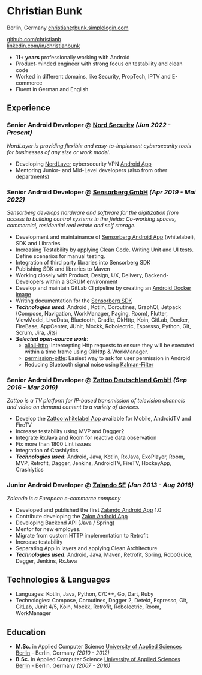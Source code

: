 # Christian Bunk
Berlin, Germany
christian@bunk.simplelogin.com

[github.com/christianb](https://github.com/christianb) <br>
[linkedin.com/in/christianbunk](https://linkedin.com/in/christianbunk)

* **11+ years** professionally working with Android
* Product-minded engineer with strong focus on testability and clean code
* Worked in different domains, like Security, PropTech, IPTV and E-commerce
* Fluent in German and English

## Experience

### __Senior Android Developer__ @ [Nord Security](https://nordsecurity.com/about-us) _(Jun 2022 - Present)_ <br>
_NordLayer is providing flexible and easy-to-implement cybersecurity tools for businesses of any size or work model._
* Developing [NordLayer](https://nordlayer.com/) cybersecurity VPN [Android App](https://play.google.com/store/apps/details?id=com.nordvpn.android.teams) 
* Mentoring Junior- and Mid-Level developers (also from other departments)

### **Senior Android Developer** @ [Sensorberg GmbH](https://sensorberg.com) _(Apr 2019 - Mai 2022)_ <br>
_Sensorberg develops hardware and software for the digitization from access to building control systems in the fields: Co-working spaces, commercial, residential real estate and self storage._ <br>
* Development and maintainance of [Sensorberg Android App](https://play.google.com/store/apps/details?id=com.sensorberg.office) (whitelabel), SDK and Libraries
* Increasing Testability by applying Clean Code. Writing Unit and UI tests. Define scenarios for manual testing.
* Integration of third party libraries into Sensorberg SDK
* Publishing SDK and libraries to Maven
* Working closely with Product, Design, UX, Delivery, Backend-Developers within a SCRUM environment
* Develop and maintain GitLab CI pipeline by creating an [Android Docker image](https://github.com/sensorberg/docker-android)
* Writing documentation for the [Sensorberg SDK](https://developer.sensorberg.com/en/smart-spaces/developers/mobile-sdk/android/)
* _**Technologies used**_: Android , Kotlin, Coroutines, GraphQl, Jetpack (Compose, Navigation, WorkManager, Paging, Room), Flutter, ViewModel, LiveData, Bluetooth, Gradle, OkHttp, Koin, GitLab, Docker, FireBase, AppCenter, JUnit, Mockk, Robolectric, Espresso, Python, Git, Scrum, Jira, [Jitsi](https://jitsi.github.io/handbook/docs/intro)
* _**Selected open-source work**_:
	* [alioli-http](https://github.com/sensorberg/alioli-http): Intercepting Http requests to ensure they will be executed within a time frame using OkHttp & WorkManager.
	* [permission-pitte](https://github.com/sensorberg/permission-bitte): Easiest way to ask for user permission in Android
	* Reducing Bluetooth signal noise using [Kalman-Filter](https://github.com/christianb/Kalman-Filter)

### **Senior Android Developer** @ [Zattoo Deutschland GmbH](https://zattoo.com/company/en/about-us/) _(Sep 2016 - Mar 2019)_ <br>
_Zattoo is a TV platform for IP-based transmission of television channels and video on demand content to a variety of devices._ <br>
* Develop the [Zattoo whitelabel App](https://play.google.com/store/apps/details?id=com.zattoo.player) available for Mobile, AndroidTV and FireTV
* Increase testability using MVP and Dagger2
* Integrate RxJava and Room for reactive data observation
* Fix more than 1800 Lint issues
* Integration of Crashlytics
* _**Technologies used**_: Android, Java, Kotlin, RxJava, ExoPlayer, Room, MVP, Retrofit, Dagger, Jenkins, AndroidTV, FireTV, HockeyApp, Crashlytics

### **Junior Android Developer** @ [Zalando SE](https://corporate.zalando.com/en/newsroom) _(Jan 2013 - Aug 2016)_ <br>
_Zalando is a European e-commerce company_ <br>
* Developed and published the first [Zalando Android App](https://play.google.com/store/apps/details?id=de.zalando.mobile) 1.0
* Contribute developing the [Zalon Android App](https://play.google.com/store/apps/details?id=de.zalon.android)
* Developing Backend API (Java / Spring)
* Mentor for new employes.
* Migrate from custom HTTP implementation to Retrofit
* Increase testability
* Separating App in layers and applying Clean Architecture
* _**Technologies used**_: Android, Java, Maven, Retrofit, Spring, RoboGuice, Dagger, Jenkins, RxJava

## Technologies & Languages
* Languages: Kotlin, Java, Python, C/C++, Go, Dart, Ruby <br>
* Technologies: Compose, Coroutines, Dagger 2, Detekt, Espresso, Git, GitLab,  Junit 4/5,  Koin, Mockk, Retrofit, Robolectric, Room, WorkManager <br>

## Education
* **M.Sc.** in Applied Computer Science [University of Applied Sciences Berlin](https://www.htw-berlin.de/en/) - Berlin, Germany _(2010 - 2012)_
* **B.Sc.** in Applied Computer Science [University of Applied Sciences Berlin](https://www.htw-berlin.de/en/) - Berlin, Germany _(2007 - 2010)_
